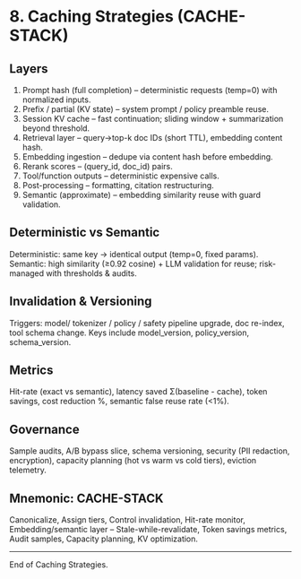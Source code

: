 # 8. Caching Strategies (CACHE-STACK)

## Layers
1. Prompt hash (full completion) – deterministic requests (temp=0) with normalized inputs.
2. Prefix / partial (KV state) – system prompt / policy preamble reuse.
3. Session KV cache – fast continuation; sliding window + summarization beyond threshold.
4. Retrieval layer – query→top-k doc IDs (short TTL), embedding content hash.
5. Embedding ingestion – dedupe via content hash before embedding.
6. Rerank scores – (query_id, doc_id) pairs.
7. Tool/function outputs – deterministic expensive calls.
8. Post-processing – formatting, citation restructuring.
9. Semantic (approximate) – embedding similarity reuse with guard validation.

## Deterministic vs Semantic
Deterministic: same key → identical output (temp=0, fixed params). Semantic: high similarity (≥0.92 cosine) + LLM validation for reuse; risk-managed with thresholds & audits.

## Invalidation & Versioning
Triggers: model/ tokenizer / policy / safety pipeline upgrade, doc re-index, tool schema change. Keys include model_version, policy_version, schema_version.

## Metrics
Hit-rate (exact vs semantic), latency saved Σ(baseline - cache), token savings, cost reduction %, semantic false reuse rate (<1%).

## Governance
Sample audits, A/B bypass slice, schema versioning, security (PII redaction, encryption), capacity planning (hot vs warm vs cold tiers), eviction telemetry.

## Mnemonic: CACHE-STACK
Canonicalize, Assign tiers, Control invalidation, Hit-rate monitor, Embedding/semantic layer – Stale-while-revalidate, Token savings metrics, Audit samples, Capacity planning, KV optimization.

---
End of Caching Strategies.
